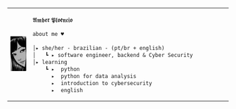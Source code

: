 
<table>
    <tr>
        <td style="width: 10%;">
            <img src="https://github.com/amberploencio/amberploencio/blob/main/3986f5f2b4d897b2329e553d40789afa.jpg" alt="Tommie" style="width: 200%; border: none;"/>
        </td>
        <td style="width: -100%; vertical-align: top;">
            <p style="font-family: monospace; font-size: 16px;">
                                                   
𝕬𝖒𝖇𝖊𝖗 𝕻𝖑𝖔𝖊̂𝖓𝖈𝖎𝖔 
                                                    

</p>                                                                                                                            




                                                                                                      

                                                                                                       
        
    about me ♥︎
    
    │▸ she/her - brazilian - (pt/br + english)
    │   ┗ ▸ software engineer, backend & Cyber Security
    │▸ learning
        ┗ ▸  python
          ▸  python for data analysis
          ▸  introduction to cybersecurity
          ▸  english



</tr>
 </table>



